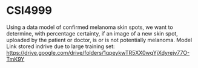 # CSI4999
Using a data model of confirmed melanoma skin spots, we want to determine, with percentage certainty, if an image of a new skin spot, uploaded by the patient or doctor, is or is not potentially melanoma.
Model Link stored indrive due to large training set: https://drive.google.com/drive/folders/1qpeykwTR5XX0wqYjXdyrejv77O-TmK9Y
